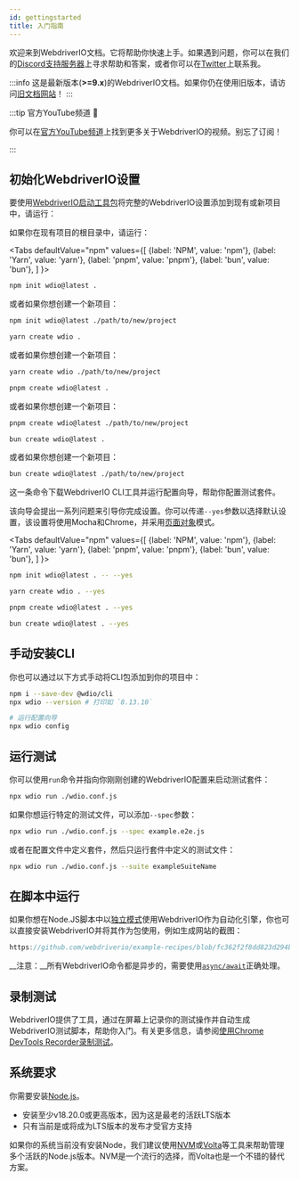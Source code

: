 ```yaml
---
id: gettingstarted
title: 入门指南
---
```


欢迎来到WebdriverIO文档。它将帮助你快速上手。如果遇到问题，你可以在我们的[Discord支持服务器](https://discord.webdriver.io)上寻求帮助和答案，或者你可以在[Twitter](https://twitter.com/webdriverio)上联系我。

:::info
这是最新版本(__>=9.x__)的WebdriverIO文档。如果你仍在使用旧版本，请访问[旧文档网站](/versions)！
:::

<LiteYouTubeEmbed
    id="rA4IFNyW54c"
    title="Getting Started with WebdriverIO"
/>

:::tip 官方YouTube频道 🎥

你可以在[官方YouTube频道](https://youtube.com/@webdriverio)上找到更多关于WebdriverIO的视频。别忘了订阅！

:::

## 初始化WebdriverIO设置

要使用[WebdriverIO启动工具包](https://www.npmjs.com/package/create-wdio)将完整的WebdriverIO设置添加到现有或新项目中，请运行：

如果你在现有项目的根目录中，请运行：

<Tabs
  defaultValue="npm"
  values={[
    {label: 'NPM', value: 'npm'},
    {label: 'Yarn', value: 'yarn'},
    {label: 'pnpm', value: 'pnpm'},
    {label: 'bun', value: 'bun'},
  ]
}>
<TabItem value="npm">

```sh
npm init wdio@latest .
```

或者如果你想创建一个新项目：

```sh
npm init wdio@latest ./path/to/new/project
```

</TabItem>
<TabItem value="yarn">

```sh
yarn create wdio .
```

或者如果你想创建一个新项目：

```sh
yarn create wdio ./path/to/new/project
```

</TabItem>
<TabItem value="pnpm">

```sh
pnpm create wdio@latest .
```

或者如果你想创建一个新项目：

```sh
pnpm create wdio@latest ./path/to/new/project
```

</TabItem>
<TabItem value="bun">

```sh
bun create wdio@latest .
```

或者如果你想创建一个新项目：

```sh
bun create wdio@latest ./path/to/new/project
```

</TabItem>
</Tabs>

这一条命令下载WebdriverIO CLI工具并运行配置向导，帮助你配置测试套件。

<CreateProjectAnimation />

该向导会提出一系列问题来引导你完成设置。你可以传递`--yes`参数以选择默认设置，该设置将使用Mocha和Chrome，并采用[页面对象](https://martinfowler.com/bliki/PageObject.html)模式。

<Tabs
  defaultValue="npm"
  values={[
    {label: 'NPM', value: 'npm'},
    {label: 'Yarn', value: 'yarn'},
    {label: 'pnpm', value: 'pnpm'},
    {label: 'bun', value: 'bun'},
  ]
}>
<TabItem value="npm">

```sh
npm init wdio@latest . -- --yes
```

</TabItem>
<TabItem value="yarn">

```sh
yarn create wdio . --yes
```

</TabItem>
<TabItem value="pnpm">

```sh
pnpm create wdio@latest . --yes
```

</TabItem>
<TabItem value="bun">

```sh
bun create wdio@latest . --yes
```

</TabItem>
</Tabs>

## 手动安装CLI

你也可以通过以下方式手动将CLI包添加到你的项目中：

```sh
npm i --save-dev @wdio/cli
npx wdio --version # 打印如 `8.13.10`

# 运行配置向导
npx wdio config
```

## 运行测试

你可以使用`run`命令并指向你刚刚创建的WebdriverIO配置来启动测试套件：

```sh
npx wdio run ./wdio.conf.js
```

如果你想运行特定的测试文件，可以添加`--spec`参数：

```sh
npx wdio run ./wdio.conf.js --spec example.e2e.js
```

或者在配置文件中定义套件，然后只运行套件中定义的测试文件：

```sh
npx wdio run ./wdio.conf.js --suite exampleSuiteName
```

## 在脚本中运行

如果你想在Node.JS脚本中以[独立模式](/docs/setuptypes#standalone-mode)使用WebdriverIO作为自动化引擎，你也可以直接安装WebdriverIO并将其作为包使用，例如生成网站的截图：

```js reference useHTTPS
https://github.com/webdriverio/example-recipes/blob/fc362f2f8dd823d294b9bb5f92bd5991339d4591/getting-started/run-in-script.js#L2-L19
```

__注意：__所有WebdriverIO命令都是异步的，需要使用[`async/await`](https://javascript.info/async-await)正确处理。

## 录制测试

WebdriverIO提供了工具，通过在屏幕上记录你的测试操作并自动生成WebdriverIO测试脚本，帮助你入门。有关更多信息，请参阅[使用Chrome DevTools Recorder录制测试](/docs/record)。

## 系统要求

你需要安装[Node.js](http://nodejs.org)。

- 安装至少v18.20.0或更高版本，因为这是最老的活跃LTS版本
- 只有当前是或将成为LTS版本的发布才受官方支持

如果你的系统当前没有安装Node，我们建议使用[NVM](https://github.com/creationix/nvm)或[Volta](https://volta.sh/)等工具来帮助管理多个活跃的Node.js版本。NVM是一个流行的选择，而Volta也是一个不错的替代方案。